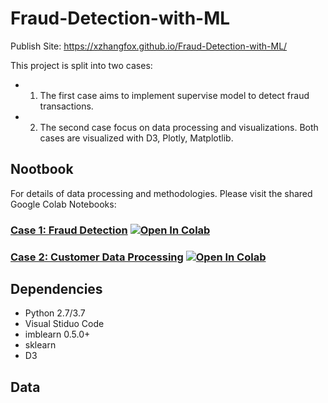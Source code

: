 # Fraud-Detection-with-ML
Publish Site:  https://xzhangfox.github.io/Fraud-Detection-with-ML/

This project is split into two cases:
* 1. The first case aims to implement supervise model to detect fraud transactions. 
* 2. The second case focus on data processing and visualizations.
Both cases are visualized with D3, Plotly, Matplotlib.

## Nootbook
For details of data processing and methodologies. Please visit the shared Google Colab Notebooks:

### [Case 1: Fraud Detection](https://colab.research.google.com/drive/1I28aASvBEFG3KyUwzkhiR_tEe0tATUEW?usp=sharing3) <a href="https://colab.research.google.com/drive/1I28aASvBEFG3KyUwzkhiR_tEe0tATUEW?usp=sharing"><img src="https://colab.research.google.com/assets/colab-badge.svg" alt="Open In Colab"></a>
### [Case 2: Customer Data Processing](https://colab.research.google.com/drive/1E0rCdsmaIN0V3lH_3pKZCsX2rv6Q8UNI?usp=sharing) <a href="https://colab.research.google.com/drive/1E0rCdsmaIN0V3lH_3pKZCsX2rv6Q8UNI?usp=sharing"><img src="https://colab.research.google.com/assets/colab-badge.svg" alt="Open In Colab"></a>

## Dependencies
* Python 2.7/3.7
* Visual Stiduo Code
* imblearn 0.5.0+
* sklearn
* D3
## Data
